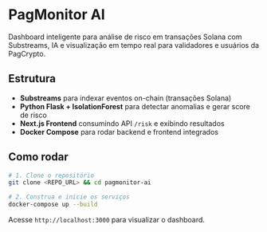 # PagMonitor AI

Dashboard inteligente para análise de risco em transações Solana com Substreams, IA e visualização em tempo real para validadores e usuários da PagCrypto.

## Estrutura

- **Substreams** para indexar eventos on-chain (transações Solana)
- **Python Flask + IsolationForest** para detectar anomalias e gerar score de risco
- **Next.js Frontend** consumindo API `/risk` e exibindo resultados
- **Docker Compose** para rodar backend e frontend integrados

## Como rodar

```bash
# 1. Clone o repositório
git clone <REPO_URL> && cd pagmonitor-ai

# 2. Construa e inicie os serviços
docker-compose up --build
```

Acesse `http://localhost:3000` para visualizar o dashboard.